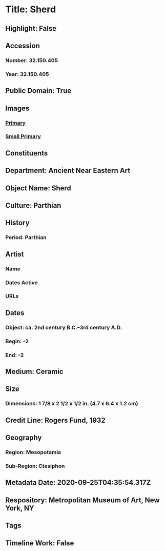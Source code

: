 # Title: Sherd
## Highlight: False
## Accession
### Number: 32.150.405
### Year: 32.150.405
## Public Domain: True
## Images
### [Primary](https://images.metmuseum.org/CRDImages/an/original/ME32_150_405.jpg)
### [Small Primary](https://images.metmuseum.org/CRDImages/an/web-large/ME32_150_405.jpg)
## Constituents
## Department: Ancient Near Eastern Art
## Object Name: Sherd
## Culture: Parthian
## History
### Period: Parthian
## Artist
### Name
### Dates Active
### URLs
## Dates
### Object: ca. 2nd century B.C.–3rd century A.D.
### Begin: -2
### End: -2
## Medium: Ceramic
## Size
### Dimensions: 1 7/8 x 2 1/2 x 1/2 in. (4.7 x 6.4 x 1.2 cm)
## Credit Line: Rogers Fund, 1932
## Geography
### Region: Mesopotamia
### Sub-Region: Ctesiphon
## Metadata Date: 2020-09-25T04:35:54.317Z
## Respository: Metropolitan Museum of Art, New York, NY
## Tags
## Timeline Work: False